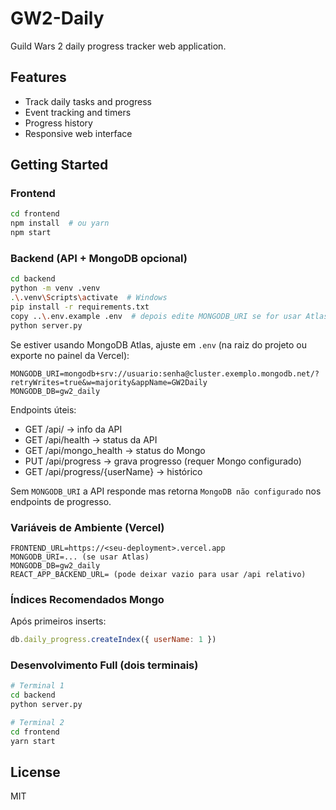 # GW2-Daily

Guild Wars 2 daily progress tracker web application.

## Features

- Track daily tasks and progress
- Event tracking and timers
- Progress history
- Responsive web interface

## Getting Started

### Frontend
```bash
cd frontend
npm install  # ou yarn
npm start
```

### Backend (API + MongoDB opcional)
```bash
cd backend
python -m venv .venv
.\.venv\Scripts\activate  # Windows
pip install -r requirements.txt
copy ..\.env.example .env  # depois edite MONGODB_URI se for usar Atlas
python server.py
```

Se estiver usando MongoDB Atlas, ajuste em `.env` (na raiz do projeto ou exporte no painel da Vercel):
```
MONGODB_URI=mongodb+srv://usuario:senha@cluster.exemplo.mongodb.net/?retryWrites=true&w=majority&appName=GW2Daily
MONGODB_DB=gw2_daily
```

Endpoints úteis:
- GET /api/ -> info da API
- GET /api/health -> status da API
- GET /api/mongo_health -> status do Mongo
- PUT /api/progress -> grava progresso (requer Mongo configurado)
- GET /api/progress/{userName} -> histórico

Sem `MONGODB_URI` a API responde mas retorna `MongoDB não configurado` nos endpoints de progresso.

### Variáveis de Ambiente (Vercel)
```
FRONTEND_URL=https://<seu-deployment>.vercel.app
MONGODB_URI=... (se usar Atlas)
MONGODB_DB=gw2_daily
REACT_APP_BACKEND_URL= (pode deixar vazio para usar /api relativo)
```

### Índices Recomendados Mongo
Após primeiros inserts:
```js
db.daily_progress.createIndex({ userName: 1 })
```

### Desenvolvimento Full (dois terminais)
```bash
# Terminal 1
cd backend
python server.py

# Terminal 2
cd frontend
yarn start
```

## License

MIT

